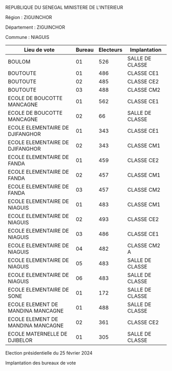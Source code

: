 REPUBLIQUE DU SENEGAL MINISTERE DE L'INTERIEUR

Région : ZIGUINCHOR

Département : ZIGUINCHOR

Commune : NIAGUIS

| Lieu de vote | Bureau | Electeurs | Implantation |
| - | - | - | - |
| BOULOM | 01 | 526 | SALLE DE CLASSE |
| BOUTOUTE | 01 | 486 | CLASSE CE1 |
| BOUTOUTE | 02 | 485 | CLASSE CE2 |
| BOUTOUTE | 03 | 488 | CLASSE CM2 |
| ECOLE DE BOUCOTTE MANCAGNE | 01 | 562 | CLASSE CE1 |
| ECOLE DE BOUCOTTE MANCAGNE | 02 | 66 | SALLE DE CLASSE |
| ECOLE ELEMENTAIRE DE DJIFANGHOR | 01 | 343 | CLASSE CE1 |
| ECOLE ELEMENTAIRE DE DJIFANGHOR | 02 | 343 | CLASSE CM1 |
| ECOLE ELEMENTAIRE DE FANDA | 01 | 459 | CLASSE CE2 |
| ECOLE ELEMENTAIRE DE FANDA | 02 | 457 | CLASSE CM1 |
| ECOLE ELEMENTAIRE DE FANDA | 03 | 457 | CLASSE CM2 |
| ECOLE ELEMENTAIRE DE NIAGUIS | 01 | 483 | CLASSE CM1 |
| ECOLE ELEMENTAIRE DE NIAGUIS | 02 | 493 | CLASSE CE2 |
| ECOLE ELEMENTAIRE DE NIAGUIS | 03 | 486 | CLASSE CE1 |
| ECOLE ELEMENTAIRE DE NIAGUIS | 04 | 482 | CLASSE CM2 A |
| ECOLE ELEMENTAIRE DE NIAGUIS | 05 | 483 | SALLE DE CLASSE |
| ECOLE ELEMENTAIRE DE NIAGUIS | 06 | 483 | SALLE DE CLASSE |
| ECOLE ELEMENTAIRE DE SONE | 01 | 172 | SALLE DE CLASSE |
| ECOLE ELEMENT DE MANDINA MANCAGNE | 01 | 488 | SALLE DE CLASSE |
| ECOLE ELEMENT DE MANDINA MANCAGNE | 02 | 361 | CLASSE CE2 |
| ECOLE MATERNELLE DE DJIBELOR | 01 | 305 | SALLE DE CLASSE |

<!-- PageNumber="4/11" -->

Election présidentielle du 25 février 2024

Implantation des bureaux de vote
